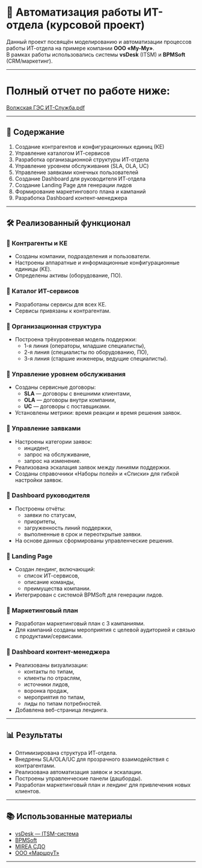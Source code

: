 # 🚀 Автоматизация работы ИТ-отдела (курсовой проект)

Данный проект посвящён моделированию и автоматизации процессов работы ИТ-отдела на примере компании **ООО «Му-Му»**.  
В рамках работы использовались системы **vsDesk** (ITSM) и **BPMSoft** (CRM/маркетинг).

---
# Полный отчет по работе ниже:

[Волжская ГЭС ИТ-Служба.pdf](https://github.com/user-attachments/files/21993967/-.pdf)

---

## 📑 Содержание
1. Создание контрагентов и конфигурационных единиц (КЕ)  
2. Управление каталогом ИТ-сервисов  
3. Разработка организационной структуры ИТ-отдела  
4. Управление уровнем обслуживания (SLA, OLA, UC)  
5. Управление заявками конечных пользователей  
6. Создание Dashboard для руководителя ИТ-отдела  
7. Создание Landing Page для генерации лидов  
8. Формирование маркетингового плана и кампаний  
9. Разработка Dashboard контент-менеджера  

---

## 🛠 Реализованный функционал

### 🔹 Контрагенты и КЕ
- Созданы компании, подразделения и пользователи.  
- Настроены аппаратные и информационные конфигурационные единицы (KE).  
- Определены активы (оборудование, ПО).  

### 🔹 Каталог ИТ-сервисов
- Разработаны сервисы для всех КЕ.  
- Сервисы привязаны к контрагентам.  

### 🔹 Организационная структура
- Построена трёхуровневая модель поддержки:  
  - 1-я линия (операторы, младшие специалисты),  
  - 2-я линия (специалисты по оборудованию, ПО),  
  - 3-я линия (старшие инженеры, ведущие специалисты).  

### 🔹 Управление уровнем обслуживания
- Созданы сервисные договоры:  
  - **SLA** — договоры с внешними клиентами,  
  - **OLA** — договоры внутри компании,  
  - **UC** — договоры с поставщиками.  
- Установлены метрики: время реакции и время решения заявок.  

### 🔹 Управление заявками
- Настроены категории заявок:  
  - инцидент,  
  - запрос на обслуживание,  
  - запрос на изменение.  
- Реализована эскалация заявок между линиями поддержки.  
- Созданы справочники «Наборы полей» и «Списки» для гибкой настройки заявок.  

### 🔹 Dashboard руководителя
- Построены отчёты:  
  - заявки по статусам,  
  - приоритеты,  
  - загруженность линий поддержки,  
  - выполненные в срок и переоткрытые заявки.  
- На основе данных сформированы управленческие решения.  

### 🔹 Landing Page
- Создан лендинг, включающий:  
  - список ИТ-сервисов,  
  - описание команды,  
  - преимущества компании.  
- Интегрирован с системой BPMSoft для генерации лидов.  

### 🔹 Маркетинговый план
- Разработан маркетинговый план с 3 кампаниями.  
- Для кампаний созданы мероприятия с целевой аудиторией и связью с продуктами/сервисами.  

### 🔹 Dashboard контент-менеджера
- Реализованы визуализации:  
  - контакты по типам,  
  - клиенты по отраслям,  
  - источники лидов,  
  - воронка продаж,  
  - мероприятия по типам,  
  - лиды по типам потребностей.  
- Добавлена веб-страница лендинга.  

---

## 📊 Результаты
- Оптимизирована структура ИТ-отдела.  
- Внедрены SLA/OLA/UC для прозрачного взаимодействия с контрагентами.  
- Реализована автоматизация заявок и эскалации.  
- Построены управленческие панели (дашборды).  
- Разработан маркетинговый план и лендинг для привлечения новых клиентов.  

---

## 📚 Использованные материалы
- [vsDesk — ITSM-система](https://vsdesk.ru/main/about)  
- [BPMSoft](https://bpmsoft.ru/)  
- [MIREA СДО](https://online-edu.mirea.ru/)  
- [ООО «МаршруТ»](https://belgortrans.ru/marshrut)  

---
